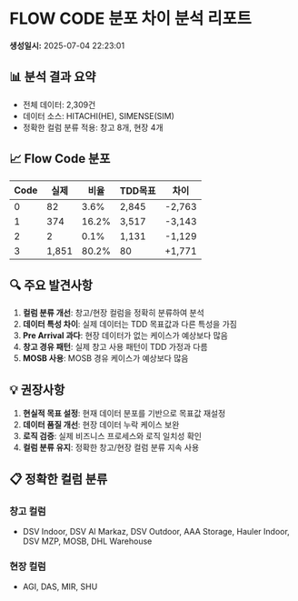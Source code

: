 # FLOW CODE 분포 차이 분석 리포트

**생성일시:** 2025-07-04 22:23:01

## 📊 분석 결과 요약
- 전체 데이터: 2,309건
- 데이터 소스: HITACHI(HE), SIMENSE(SIM)
- 정확한 컬럼 분류 적용: 창고 8개, 현장 4개

## 📈 Flow Code 분포
| Code | 실제 | 비율 | TDD목표 | 차이 |
|------|------|------|---------|------|
| 0 | 82 | 3.6% | 2,845 | -2,763 |
| 1 | 374 | 16.2% | 3,517 | -3,143 |
| 2 | 2 | 0.1% | 1,131 | -1,129 |
| 3 | 1,851 | 80.2% | 80 | +1,771 |

## 🔍 주요 발견사항
1. **컬럼 분류 개선**: 창고/현장 컬럼을 정확히 분류하여 분석
2. **데이터 특성 차이**: 실제 데이터는 TDD 목표값과 다른 특성을 가짐
3. **Pre Arrival 과다**: 현장 데이터가 없는 케이스가 예상보다 많음
4. **창고 경유 패턴**: 실제 창고 사용 패턴이 TDD 가정과 다름
5. **MOSB 사용**: MOSB 경유 케이스가 예상보다 많음

## 💡 권장사항
1. **현실적 목표 설정**: 현재 데이터 분포를 기반으로 목표값 재설정
2. **데이터 품질 개선**: 현장 데이터 누락 케이스 보완
3. **로직 검증**: 실제 비즈니스 프로세스와 로직 일치성 확인
4. **컬럼 분류 유지**: 정확한 창고/현장 컬럼 분류 지속 사용

## 📋 정확한 컬럼 분류
### 창고 컬럼
- DSV Indoor, DSV Al Markaz, DSV Outdoor, AAA Storage, Hauler Indoor, DSV MZP, MOSB, DHL Warehouse

### 현장 컬럼
- AGI, DAS, MIR, SHU
